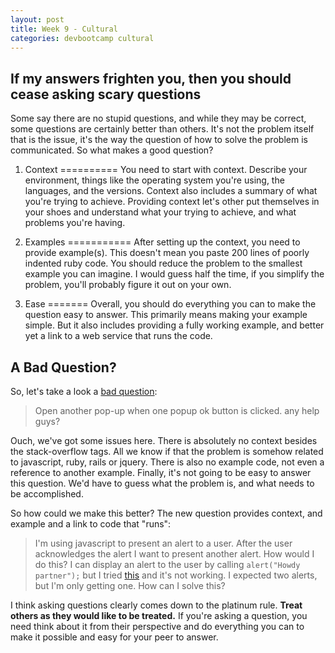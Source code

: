 ```yaml
---
layout: post
title: Week 9 - Cultural
categories: devbootcamp cultural
---
```


If my answers frighten you, then you should cease asking scary questions
------------------------------------------------------------------------
Some say there are no stupid questions, and while they may be correct, some questions are certainly better than others. It's not the problem itself that is the issue, it's the way the question of how to solve the problem is communicated. So what makes a good question?

1. Context
==========
You need to start with context. Describe your environment, things like the operating system you're using, the languages, and the versions. Context also includes a summary of what you're trying to achieve. Providing context let's other put themselves in your shoes and understand what your trying to achieve, and what problems you're having. 

2. Examples
===========
After setting up the context, you need to provide example(s). This doesn't mean you paste 200 lines of poorly indented ruby code. You should reduce the problem to the smallest example you can imagine. I would guess half the time, if you simplify the problem, you'll probably figure it out on your own. 

3. Ease
=======
Overall, you should do everything you can to make the question easy to answer. This primarily means making your example simple. But it also includes providing a fully working example, and better yet a link to a web service that runs the code.

A Bad Question?
---------------
So, let's take a look a [bad question](http://stackoverflow.com/questions/10222836/open-another-pop-up-when-one-popup-ok-button-is-clicked): 

> Open another pop-up when one popup ok button is clicked.
> any help guys?

Ouch, we've got some issues here. There is absolutely no context besides the stack-overflow tags. All we know if that the problem is somehow related to javascript, ruby, rails or jquery. There is also no example code, not even a reference to another example. Finally, it's not going to be easy to answer this question. We'd have to guess what the problem is, and what needs to be accomplished.

So how could we make this better? The new question provides context, and example and a link to code that "runs":

> I'm using javascript to present an alert to a user. After the user acknowledges the alert I want to present another alert. How would I do this?
> I can display an alert to the user by calling `alert("Howdy partner");` but I tried [this](http://jsfiddle.net/Z936e/) and it's not working. I expected two alerts, but I'm only getting one. How can I solve this? 

I think asking questions clearly comes down to the platinum rule. **Treat others as they would like to be treated.** If you're asking a question, you need think about it from their perspective and do everything you can to make it possible and easy for your peer to answer. 
